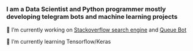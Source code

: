 ### I am a Data Scientist and Python programmer mostly developing telegram bots and machine learning projects
 🔭 I’m currently working on [Stackoverflow search engine](https://github.com/Kirusha3000/stackoverflow_search) and [Queue Bot](https://github.com/Kirusha3000/QueueBot)
 
 🌱 I’m currently learning Tensorflow/Keras
<!--
**Kirusha3000/Kirusha3000** is a ✨ _special_ ✨ repository because its `README.md` (this file) appears on your GitHub profile.

Here are some ideas to get you started:

- 🔭 I’m currently working on Stack
- 🌱 I’m currently learning ...
- 👯 I’m looking to collaborate on ...
- 🤔 I’m looking for help with ...
- 💬 Ask me about ...
- 📫 How to reach me: ...
- 😄 Pronouns: ...
- ⚡ Fun fact: ...
-->
